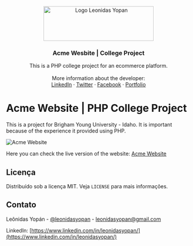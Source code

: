 <!-- PROJECT LOGO -->
<br />
<p align="center">
  <a href="https://leonidasyopan.com/">
    <img src="https://leonidasyopan.com/img/logo-leonidas-yopan.png" alt="Logo Leonidas Yopan" width="300" height="94" target="_blank">
  </a>

  <h3 align="center">Acme Wesbite | College Project</h3>

  <p align="center">
    This is a PHP college project for an ecommerce platform.
    <br />
    <br />
    More information about the developer:
    <br />
    <a href="https://www.linkedin.com/in/leonidasyopan/" target="_blank">LinkedIn</a>
    ·
    <a href="https://twitter.com/leonidasyopan" target="_blank">Twitter</a>
    ·
    <a href="https://www.facebook.com/leonidasyopan" target="_blank">Facebook</a>
    ·
    <a href="https://leonidasyopan.com/" target="_blank">Portfolio</a>
  </p>
</p>


# Acme Website | PHP College Project

This is a project for Brigham Young University - Idaho. It is important because of the experience it provided using PHP.

<img src="https://leonidasyopan.com/img/acme-laptop.jpg" alt="Acme Website">

Here you can check the live version of the website:
<a href="https://acme.leonidasyopan.com/" target="_blank">Acme Website</a>

<!-- LICENSE -->
## Licença

Distribuído sob a licença MIT. Veja `LICENSE` para mais informações.


<!-- CONTACT -->
## Contato

Leônidas Yopán - [@leonidasyopan](https://twitter.com/leonidasyopan) - leonidasyopan@gmail.com

LinkedIn: [https://www.linkedin.com/in/leonidasyopan/](https://www.linkedin.com/in/leonidasyopan/)
